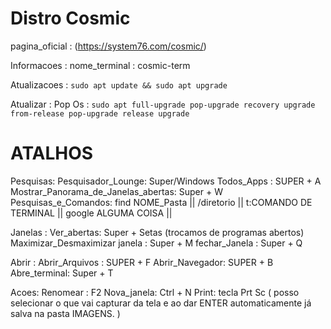 # Distro Cosmic

pagina_oficial : (https://system76.com/cosmic/)

Informacoes :
  nome_terminal : cosmic-term

  Atualizacoes :
  `sudo apt update && sudo apt upgrade`

Atualizar : Pop Os :
`
sudo apt full-upgrade
pop-upgrade recovery upgrade from-release
pop-upgrade release upgrade
`


# ATALHOS
Pesquisas:
  Pesquisador_Lounge: Super/Windows
  Todos_Apps : SUPER + A
  Mostrar_Panorama_de_Janelas_abertas: Super + W
  Pesquisas_e_Comandos: find NOME_Pasta || /diretorio || t:COMANDO DE TERMINAL || google ALGUMA COISA  ||

Janelas :
  Ver_abertas: Super + Setas (trocamos de programas abertos)
  Maximizar_Desmaximizar janela : Super + M
  fechar_Janela : Super + Q

Abrir :
  Abrir_Arquivos : SUPER + F
  Abrir_Navegador: SUPER + B
  Abre_terminal: Super + T


Acoes:
  Renomear : F2
  Nova_janela: Ctrl + N
  Print: tecla Prt Sc ( posso selecionar o que vai capturar da tela e ao dar ENTER automaticamente já salva na pasta IMAGENS. )


